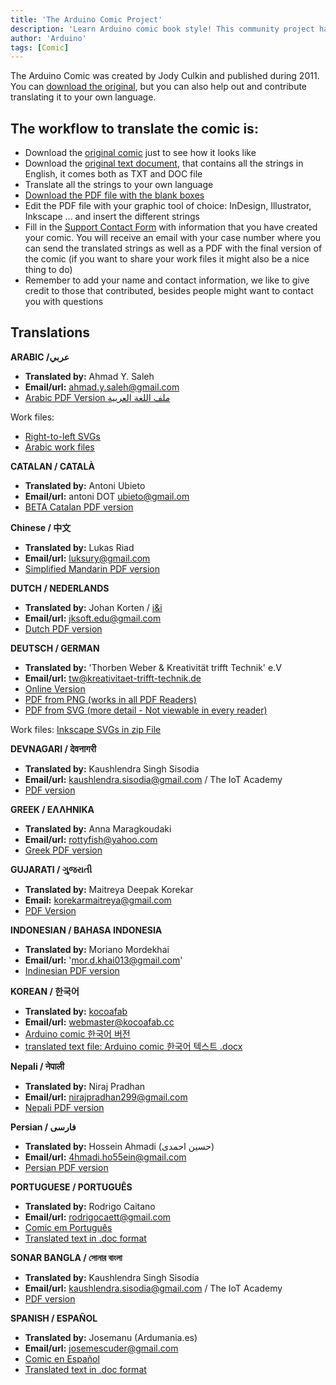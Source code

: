 ```yaml
---
title: 'The Arduino Comic Project'
description: 'Learn Arduino comic book style! This community project has been translated into several languages, including Spanish, Chinese & Arabic.'
author: 'Arduino'
tags: [Comic]
---
```



The Arduino Comic was created by Jody Culkin and published during 2011. You can [download the original](https://playground.arduino.cc/uploads/Main/arduino_comic_v0004/index.pdf), but you can also help out and contribute translating it to your own language.

## The workflow to translate the comic is:

* Download the [original comic](https://playground.arduino.cc/uploads/Main/arduino_comic_v0004/index.pdf) just to see how it looks like
* Download the [original text document](https://content.arduino.cc/assets/Arduino%20comic%20-%20original%20text%20document.zip), that contains all the strings in English, it comes both as TXT and DOC file
* Translate all the strings to your own language
* [Download the PDF file with the blank boxes](https://content.arduino.cc/assets/Arduino-comic-blank-boxes.pdf)
* Edit the PDF file with your graphic tool of choice: InDesign, Illustrator, Inkscape ... and insert the different strings
* Fill in the [Support Contact Form](https://www.arduino.cc/en/contact-us/) with information that you have created your comic. You will receive an email with your case number where you can send the translated strings as well as a PDF with the final version of the comic (if you want to share your work files it might also be a nice thing to do)
* Remember to add your name and contact information, we like to give credit to those that contributed, besides people might want to contact you with questions

## Translations

**ARABIC /عربي**

- **Translated by:** Ahmad Y. Saleh
- **Email/url:** ahmad.y.saleh@gmail.com
- [Arabic PDF Version ملف اللغة العربية](https://content.arduino.cc/assets/arduino_comic_arabic.pdf)

Work files:
- [Right-to-left SVGs](https://content.arduino.cc/assets/RtL_blank.rar)
- [Arabic work files](https://content.arduino.cc/assets/arabic_svgs.rar)

**CATALAN / CATALÀ**

- **Translated by:** Antoni Ubieto
- **Email/url:** antoni DOT ubieto@gmail.om
- [BETA Catalan PDF version](https://content.arduino.cc/assets/arduino_comic_v004_cat_BETA.pdf)

**Chinese / 中文**

- **Translated by:** Lukas Riad
- **Email/url:** luksury@gmail.com
- [Simplified Mandarin PDF version](https://content.arduino.cc/assets/Comic_CN.pdf)

**DUTCH / NEDERLANDS**

- **Translated by:** Johan Korten / [i&i](https://www.ieni.org/)
- **Email/url:** jksoft.edu@gmail.com
- [Dutch PDF version](https://content.arduino.cc/assets/Arduino_Comic_NL_0001.pdf)

**DEUTSCH / GERMAN**

- **Translated by:** 'Thorben Weber & Kreativität trifft Technik' e.V
- **Email/url:** tw@kreativitaet-trifft-technik.de
- [Online Version](https://arduinocomic.kreativitaet-trifft-technik.de/)
- [PDF from PNG (works in all PDF Readers)](https://content.arduino.cc/assets/ArduinoComic-deutsch-PNG.pdf)
- [PDF from SVG (more detail - Not viewable in every reader)](https://content.arduino.cc/assets/ArduinoComic-deutsch-SVG.pdf)

Work files: [Inkscape SVGs in zip File](https://content.arduino.cc/assets/ArduinoComic-InkscapeSVGs.zip)

**DEVNAGARI /  देवनागरी**

* **Translated by:** Kaushlendra Singh Sisodia
* **Email/url:** kaushlendra.sisodia@gmail.com / The IoT Academy
* [PDF version](/resources/arduino-comics/arduino-comic-devNagri-hindi.pdf)

**GREEK / ΕΛΛΗΝΙΚΑ**

- **Translated by:** Anna Maragkoudaki
- **Email/url:** rottyfish@yahoo.com
- [Greek PDF version](https://content.arduino.cc/assets/arduino_comic_v0004_GREEK.pdf)

**GUJARATI / ગુજરાતી** 

* **Translated by:** Maitreya Deepak Korekar
* **Email:** korekarmaitreya@gmail.com
* [PDF Version](/resources/arduino-comics/arduino-comic-gujarati.pdf)

**INDONESIAN / BAHASA INDONESIA**

- **Translated by:** Moriano Mordekhai
- **Email/url:** 'mor.d.khai013@gmail.com'
- [Indinesian PDF version](https://content.arduino.cc/assets/arduino_comic_id.pdf)


**KOREAN / 한국어**

- **Translated by:** [kocoafab](https://www.kocoafab.cc/)
- **Email/url:** webmaster@kocoafab.cc
- [Arduino comic 한국어 버전](https://content.arduino.cc/assets/Introduction%20to%20Arduino_%ED%95%9C%EA%B8%80.pdf)
- [translated text file: Arduino comic 한국어 텍스트 .docx](https://content.arduino.cc/assets/Introduction%20to%20Arduino_%ED%95%9C%EA%B8%80.docx)

**Nepali / नेपाली**

- **Translated by:** Niraj Pradhan
- **Email/url:** nirajpradhan299@gmail.com
- [Nepali PDF version](https://content.arduino.cc/assets/COMIC%20%E0%A4%A8%E0%A5%87%E0%A4%AA%E0%A4%BE%E0%A4%B2%E0%A5%80%E0%A4%AE%E0%A4%BE.pdf)

**Persian / فارسی**

- **Translated by:** Hossein Ahmadi (حسین احمدی)
- **Email/url:** 4hmadi.ho55ein@gmail.com
- [Persian PDF version](/resources/arduino-comics/Arduino-comic-Persian.pdf)

**PORTUGUESE / PORTUGUÊS**

- **Translated by:** Rodrigo Caitano
- **Email/url:** rodrigocaett@gmail.com
- [Comic em Português](https://content.arduino.cc/assets/arduino_comic_pt.pdf)
- [Translated text in .doc format](https://content.arduino.cc/assets/arduino_comic_pt.doc)

**SONAR BANGLA /  সোনার বাংলা**

* **Translated by:** Kaushlendra Singh Sisodia
* **Email/url:** kaushlendra.sisodia@gmail.com / The IoT Academy
* [PDF version](/resources/arduino-comics/arduino-comic-shonar-bangla.pdf)

**SPANISH / ESPAÑOL**

- **Translated by:** Josemanu (Ardumania.es)
- **Email/url:** josemescuder@gmail.com
- [Comic en Español](https://content.arduino.cc/assets/arduino_comic_ESPA%C3%91OL.pdf)
- [Translated text in .doc format](https://content.arduino.cc/assets/arduino_comic_espanol_text_doc.doc)

